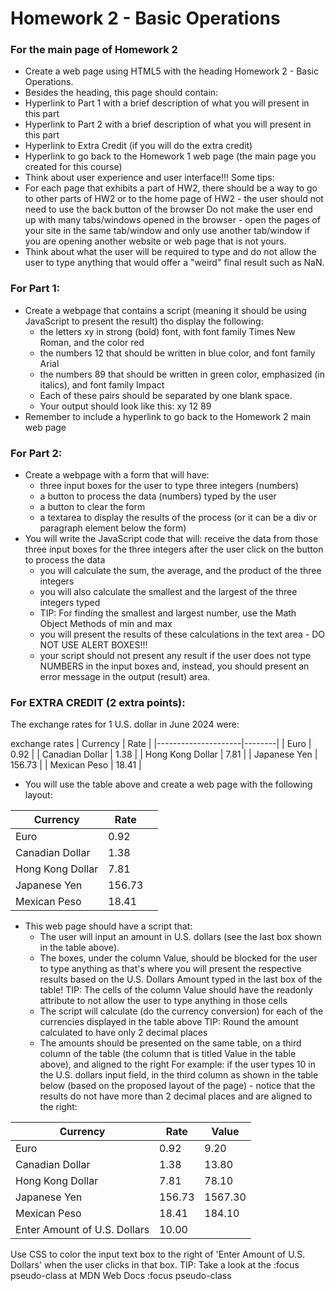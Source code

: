 # Homework 2 - Basic Operations

### For the main page of Homework 2

- Create a web page using HTML5 with the heading Homework 2 - Basic Operations.
- Besides the heading, this page should contain:
- Hyperlink to Part 1 with a brief description of what you will present in this part
- Hyperlink to Part 2 with a brief description of what you will present in this part
- Hyperlink to Extra Credit (if you will do the extra credit)
- Hyperlink to go back to the Homework 1 web page (the main page you created for this course)
- Think about user experience and user interface!!! Some tips:
- For each page that exhibits a part of HW2, there should be a way to go to other parts of HW2 or to the home page of HW2 - the user should not need to use the back button of the browser
  Do not make the user end up with many tabs/windows opened in the browser - open the pages of your site in the same tab/window and only use another tab/window if you are opening another website or web page that is not yours.
- Think about what the user will be required to type and do not allow the user to type anything that would offer a "weird" final result such as NaN.

### For Part 1:

- Create a webpage that contains a script (meaning it should be using JavaScript to present the result) tho display the following:
  - the letters xy in strong (bold) font, with font family Times New Roman, and the color red
  - the numbers 12 that should be written in blue color, and font family Arial
  - the numbers 89 that should be written in green color, emphasized (in italics), and font family Impact
  - Each of these pairs should be separated by one blank space.
  - Your output should look like this: xy 12 89
- Remember to include a hyperlink to go back to the Homework 2 main web page

### For Part 2:

- Create a webpage with a form that will have:
  - three input boxes for the user to type three integers (numbers)
  - a button to process the data (numbers) typed by the user
  - a button to clear the form
  - a textarea to display the results of the process (or it can be a div or paragraph element below the form)
- You will write the JavaScript code that will:
  receive the data from those three input boxes for the three integers after the user click on the button to process the data
  - you will calculate the sum, the average, and the product of the three integers
  - you will also calculate the smallest and the largest of the three integers typed
  - TIP: For finding the smallest and largest number, use the Math Object Methods of min and max
  - you will present the results of these calculations in the text area - DO NOT USE ALERT BOXES!!!
  - your script should not present any result if the user does not type NUMBERS in the input boxes and, instead, you should present an error message in the output (result) area.

### For EXTRA CREDIT (2 extra points):

The exchange rates for 1 U.S. dollar in June 2024 were:

exchange rates
| Currency | Rate |
|---------------------|--------|
| Euro | 0.92 |
| Canadian Dollar | 1.38 |
| Hong Kong Dollar | 7.81 |
| Japanese Yen | 156.73 |
| Mexican Peso | 18.41 |

- You will use the table above and create a web page with the following layout:

| Currency         | Rate   |     |
| ---------------- | ------ | --- |
| Euro             | 0.92   |     |
| Canadian Dollar  | 1.38   |     |
| Hong Kong Dollar | 7.81   |     |
| Japanese Yen     | 156.73 |     |
| Mexican Peso     | 18.41  |     |

- This web page should have a script that:
  - The user will input an amount in U.S. dollars (see the last box shown in the table above).
  - The boxes, under the column Value, should be blocked for the user to type anything as that's where you will present the respective results based on the U.S. Dollars Amount typed in the last box of the table!
    TIP: The cells of the column Value should have the readonly attribute to not allow the user to type anything in those cells
  - The script will calculate (do the currency conversion) for each of the currencies displayed in the table above
    TIP: Round the amount calculated to have only 2 decimal places
  - The amounts should be presented on the same table, on a third column of the table (the column that is titled Value in the table above), and aligned to the right
    For example: if the user types 10 in the U.S. dollars input field, in the third column as shown in the table below (based on the proposed layout of the page) - notice that the results do not have more than 2 decimal places and are aligned to the right:

| Currency                     | Rate   | Value   |
| ---------------------------- | ------ | ------- |
| Euro                         | 0.92   | 9.20    |
| Canadian Dollar              | 1.38   | 13.80   |
| Hong Kong Dollar             | 7.81   | 78.10   |
| Japanese Yen                 | 156.73 | 1567.30 |
| Mexican Peso                 | 18.41  | 184.10  |
| Enter Amount of U.S. Dollars | 10.00  |         |

Use CSS to color the input text box to the right of 'Enter Amount of U.S. Dollars' when the user clicks in that box.
TIP: Take a look at the :focus pseudo-class at MDN Web Docs :focus pseudo-class
